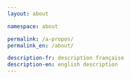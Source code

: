 ```yaml
---
layout: about

namespace: about

permalink: /a-propos/
permalink_en: /about/

description-fr: description française
description-en: english description
---
```

